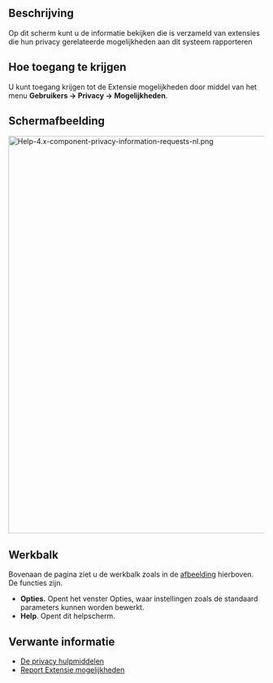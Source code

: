 <!-- Filename: Help4.x:Privacy:_Extension_Capabilities / Display title: Privacy: Extensie mogelijkheden -->

## Beschrijving

Op dit scherm kunt u de informatie bekijken die is verzameld van
extensies die hun privacy gerelateerde mogelijkheden aan dit systeem
rapporteren

## Hoe toegang te krijgen

U kunt toegang krijgen tot de Extensie mogelijkheden door middel van het
menu **Gebruikers **→** Privacy **→** Mogelijkheden**.

## Schermafbeelding

<img
src="https://docs.joomla.org/images/thumb/3/36/Help-4.x-component-privacy-information-requests-nl.png/800px-Help-4.x-component-privacy-information-requests-nl.png"
decoding="async"
srcset="https://docs.joomla.org/images/3/36/Help-4.x-component-privacy-information-requests-nl.png 1.5x"
data-file-width="1111" data-file-height="1086" width="800" height="782"
alt="Help-4.x-component-privacy-information-requests-nl.png" />

## Werkbalk

Bovenaan de pagina ziet u de werkbalk zoals in de
[afbeelding](#Schermafbeelding) hierboven. De functies zijn.

- **Opties.** Opent het venster Opties, waar instellingen zoals de
  standaard parameters kunnen worden bewerkt.
- **Help**. Opent dit helpscherm.

## Verwante informatie

- [De privacy
  hulpmiddelen](https://docs.joomla.org/J3.x:Privacy/nl "J3.x:Privacy/nl")
- [Report Extensie
  mogelijkheden](https://docs.joomla.org/J3.x:Report_Extension_Capabilities_in_Privacy_Component/nl "J3.x:Report Extension Capabilities in Privacy Component/nl")
